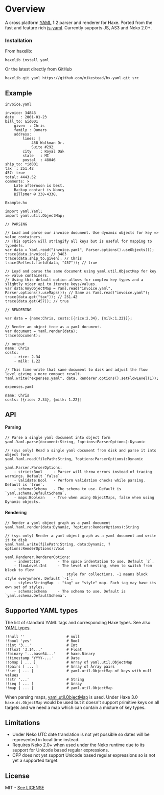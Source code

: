 # Overview

A cross platform [YAML](http://www.yaml.org/) 1.2 parser and renderer for Haxe. Ported from the fast and feature rich
[js-yaml](https://github.com/nodeca/js-yaml). Currently supports JS, AS3 and Neko 2.0+.

### Installation

From haxelib:

	haxelib install yaml
	
Or the latest directly from GitHub

	haxelib git yaml https://github.com/mikestead/hx-yaml.git src
	
## Example

`invoice.yaml`

	invoice: 34843
    date   : 2001-01-23
    bill_to: &id001
        given  : Chris
        family : Dumars
        address:
            lines: |
                458 Walkman Dr.
                Suite #292
            city    : Royal Oak
            state   : MI
            postal  : 48046
    ship_to: *id001
    tax  : 251.42
    457: true
    total: 4443.52
    comments: >
        Late afternoon is best.
        Backup contact is Nancy
        Billsmer @ 338-4338.

`Example.hx`

	import yaml.Yaml;
	import yaml.util.ObjectMap;
	
	// PARSING
	
	// Load and parse our invoice document. Use dynamic objects for key => value containers.
	// This option will stringify all keys but is useful for mapping to typedefs.
	var data = Yaml.read("invoice.yaml", Parser.options().useObjects());
	trace(data.invoice); // 3483
	trace(data.ship_to.given); // Chris
	trace(Reflect.field(data, "457")); // true
	
	// Load and parse the same document using yaml.util.ObjectMap for key => value containers.
	// Using this default option allows for complex key types and a slightly nicer api to iterate keys/values.
	var data:AnyObjectMap = Yaml.read("invoice.yaml", Parser.options().useMaps()); // Same as Yaml.read("invoice.yaml");
	trace(data.get("tax")); // 251.42
	trace(data.get(457)); // true

	// RENDERING
	
	var data = {name:Chris, costs:[{rice:2.34}, {milk:1.22}]};
	
	// Render an object tree as a yaml document.
	var document = Yaml.render(data);
	trace(document);
	
	// output
	name: Chris
	costs: 
		- rice: 2.34
		- milk: 1.22
	
	// This time write that same document to disk and adjust the flow level giving a more compact result.
	Yaml.write("expenses.yaml", data, Renderer.options().setFlowLevel(1));
	
`expenses.yaml`

	name: Chris
	costs: [{rice: 2.34}, {milk: 1.22}]


## API

#### Parsing

	// Parse a single yaml document into object form
	yaml.Yaml.parse(document:String, ?options:ParserOptions):Dynamic
	
	// (sys only) Read a single yaml document from disk and parse it into object form
	yaml.Yaml.read(filePath:String, ?options:ParserOptions):Dynamic
	
	yaml.Parser.ParserOptions:
		- strict:Bool     - Parser will throw errors instead of tracing warnings. Default `false`.
        - validate:Bool   - Perform validation checks while parsing. Default is `true`.
        - schema:Schema   - The schema to use. Default is `yaml.schema.DefaultSchema`.
        - maps:Boolean    - True when using ObjectMaps, false when using Dynamic objects.

#### Rendering

	// Render a yaml object graph as a yaml document
	yaml.Yaml.render(data:Dynamic, ?options:RenderOptions):String
	
	// (sys only) Render a yaml object graph as a yaml document and write it to disk
	yaml.Yaml.write(filePath:String, data:Dynamic, ?options:RenderOptions):Void
	
	yaml.Renderer.RendererOptions:
		- indent:Int        - The space indentation to use. Default `2`.
		- flowLevel:Int     - The level of nesting, when to switch from block to flow 
								style for collections. -1 means block style everywhere. Default `-1`.
		- styles:StringMap  - "tag" => "style" map. Each tag may have its own set of styles.
		- schema:Schema     - The schema to use. Default is `yaml.schema.DefaultSchema`.

## Supported YAML types

The list of standard YAML tags and corresponding Haxe types. See also
[YAML types](http://yaml.org/type/).

```
!!null ''                   # null
!!bool 'yes'                # Bool
!!int '3...'                # Int
!!float '3.14...'           # Float
!!binary '...base64...'     # haxe.Binary
!!timestamp 'YYYY-...'      # Date
!!omap [ ... ]              # Array of yaml.util.ObjectMap
!!pairs [ ... ]             # Array of Array pairs
!!set { ... }               # yaml.util.ObjectMap of keys with null values
!!str '...'                 # String
!!seq [ ... ]               # Array
!!map { ... }               # yaml.util.ObjectMap
```

When parsing maps, [yaml.util.ObjectMap](https://github.com/mikestead/hx-yaml/blob/master/src/yaml/util/ObjectMap.hx) 
is used. Under Haxe 3.0 `haxe.ds.ObjectMap` would be used but it doesn't support primitive
keys on all targets and we need a map which can contain a mixture of key types.

## Limitations

- Under Neko UTC date translation is not yet possible so dates will be represented in local time instead.
- Requires Neko 2.0+ when used under the Neko runtime due to its support for Unicode based regular expressions.
- CPP does not yet support Unicode based regular expressions so is not yet a supported target.

## License

MIT - [See LICENSE](https://github.com/mikestead/hx-yaml/blob/master/LICENSE) 
